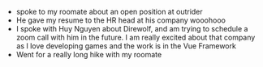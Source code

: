 - spoke to my roomate about an open position at outrider
- He gave my resume to the HR head at his company wooohooo
- I spoke with Huy Nguyen about Direwolf, and am trying to schedule a zoom call with him in the future. I am really excited about that company as I love developing games and the work is in the Vue Framework
- Went for a really long hike with my roomate